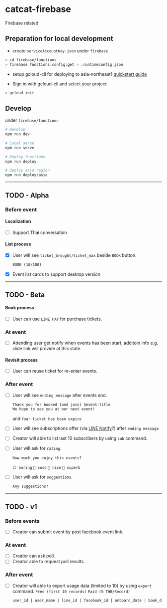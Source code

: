 # catcat-firebase

Firebase related

## Preparation for local development

- create `serviceAccountKey.json` under `firebase`

```bash
> cd firebase/functions
> firebase functions:config:get > .runtimeconfig.json
```

- setup gcloud-cli for deploying to asia-northeast1 [quickstart guide](https://cloud.google.com/sdk/docs/quickstart-macos)

- Sign in with gcloud-cli and select your project

```bash
> gcloud init
```

## Develop

under `firebase/functions`

```bash
# Develop
npm run dev

# Local serve
npm run serve

# Deploy functions
npm run deploy

# Deploy asia region
npm run deploy:asia
```

- - -

## TODO - Alpha

### Before event

#### Localization

- [ ] Support Thai conversation

#### List process

- [x] User will see `ticket_brought/ticket_max` beside `BOOK` button.

  ```txt
  BOOK (10/100)
  ```

- [x] Event list cards to support desktop version

- - -

## TODO - Beta

#### Book process

- [ ] User can use `LINE PAY` for purchase tickets.

### At event

- [ ] Attending user get notify when events has been start, additoin info e.g. slide link will provide at this state.

#### Revisit process

- [ ] User can reuse ticket for re-enter events.

### After event

- [ ] User will see `ending message` after events end.

  ```txt
  Thank you for booked (and join) $event-title
  We hope to see you at our next event!
  ```

  and `Your ticket has been expire`
- [ ] User will see subscriptions offer (via [LINE Notify](https://notify-bot.line.me/doc/en/)?) after `ending message`
- [ ] Creator will able to list last 10 subscribers by using `sub` command.
- [ ] User will ask for `rating`.

  ```txt
  How much you enjoy this events?
  ```

  `😑 boring` `🤔 soso` `🙂 nice` `🤩 superb`
- [ ] User will ask for `suggestions`.

  ```txt
  Any suggestions?
  ```

- - -

## TODO - v1

### Before events

- [ ] Creator can submit event by post facebook event link.

### At event

- [ ] Creator can ask poll.
- [ ] Creator able to request poll results.

### After event

- [ ] Creator will able to export usage data (limited to 10) by using `export` command.
  `Free (first 10 records)` `Paid (5 THB/Record)`

  ```txt
  user_id | user_name | line_id | facebook_id | onboard_date | book_date | attend_date | subscribe_date | active_date | email | rating | suggestion
  ```
